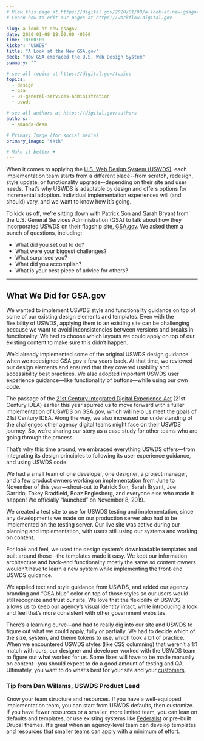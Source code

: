 ```yaml
---
# View this page at https://digital.gov/2020/01/08/a-look-at-new-gsagov
# Learn how to edit our pages at https://workflow.digital.gov

slug: a-look-at-new-gsagov
date: 2020-01-08 18:00:00 -0500
time: 18:00:00
kicker: "USWDS"
title: "A Look at the New GSA.gov"
deck: "How GSA embraced the U.S. Web Design System"
summary: ""

# see all topics at https://digital.gov/topics
topics:
  - design
  - gsa
  - us-general-services-administration
  - uswds

# see all authors at https://digital.gov/authors
authors:
  - amanda-dean

# Primary Image (for social media)
primary_image: "tktk"

# Make it better ♥
---
```



When it comes to applying the [U.S. Web Design System (USWDS)](https://designsystem.digital.gov/), each implementation team starts from a different place--from scratch, redesign, style update, or functionality upgrade--depending on their site and user needs. That’s why USWDS is adaptable by design and offers options for incremental adoption. Individual implementation experiences will (and should) vary, and we want to know how it’s going.

To kick us off, we’re sitting down with Patrick Son and Sarah Bryant from the U.S. General Services Administration (GSA) to talk about how they incorporated USWDS on their flagship site, [GSA.gov](https://www.gsa.gov/). We asked them a bunch of questions, including:

-   What did you set out to do?
-   What were your biggest challenges?
-   What surprised you?
-   What did you accomplish?
-   What is your best piece of advice for others?

---

## What We Did for GSA.gov

We wanted to implement USWDS style and functionality guidance on top of some of our existing design elements and templates. Even with the flexibility of USWDS, applying them to an existing site can be challenging because we want to avoid inconsistencies between versions and breaks in functionality. We had to choose which layouts we could apply on top of our existing content to make sure this didn’t happen.

We’d already implemented some of the original USWDS design guidance when we redesigned GSA.gov a few years back. At that time, we reviewed our design elements and ensured that they covered usability and accessibility best practices. We also adopted important USWDS user experience guidance—like functionality of buttons—while using our own code.

The passage of the [21st Century Integrated Digital Experience Act](https://digital.gov/resources/21st-century-integrated-digital-experience-act/) (21st Century IDEA) earlier this year spurred us to move forward with a fuller implementation of USWDS on GSA.gov, which will help us meet the goals of 21st Century IDEA. Along the way, we also increased our understanding of the challenges other agency digital teams might face on their USWDS journey. So, we’re sharing our story as a case study for other teams who are going through the process.

That’s why this time around, we embraced everything USWDS offers—from integrating its design principles to following its user experience guidance, and using USWDS code.

We had a small team of one developer, one designer, a project manager, and a few product owners working on implementation from June to November of this year—shout-out to Patrick Son, Sarah Bryant, Joe Garrido, Tokey Bradfield, Boaz Englesberg, and everyone else who made it happen! We officially “launched” on November 8, 2019.

We created a test site to use for USWDS testing and implementation, since any developments we made on our production server also had to be implemented on the testing server. Our live site was active during our planning and implementation, with users still using our systems and working on content.

For look and feel, we used the design system’s downloadable templates and built around those--the templates made it easy. We kept our information architecture and back-end functionality mostly the same so content owners wouldn’t have to learn a new system while implementing the front-end USWDS guidance.

We applied text and style guidance from USWDS, and added our agency branding and “GSA blue” color on top of those styles so our users would still recognize and trust our site. We love that the flexibility of USWDS allows us to keep our agency’s visual identity intact, while introducing a look and feel that’s more consistent with other government websites.

There’s a learning curve—and had to really dig into our site and USWDS to figure out what we could apply, fully or partially. We had to decide which of the size, system, and theme tokens to use, which took a bit of practice. When we encountered USWDS styles (like CSS columning) that weren’t a 1:1 match with ours, our designer and developer worked with the USWDS team to figure out what worked for us. Some fixes will have to be made manually on content--you should expect to do a good amount of testing and QA. Ultimately, you want to do what’s best for your site and your [customers](https://www.performance.gov/CAP/cx/).

### Tip from Dan Willams, USWDS Product Lead

Know your team structure and resources. If you have a well-equipped implementation team, you can start from USWDS defaults, then customize. If you have fewer resources or a smaller, more limited team, you can lean on defaults and templates, or use existing systems like [Federalist](https://federalist.18f.gov/documentation/) or pre-built Drupal themes. It’s great when an agency-level team can develop templates and resources that smaller teams can apply with a minimum of effort.
